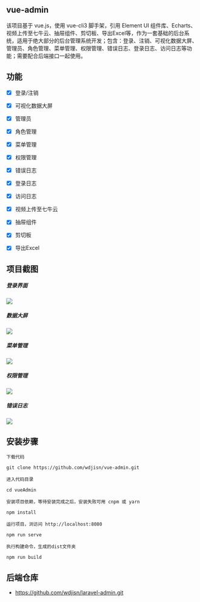 ## vue-admin
该项目基于 vue.js，使用 vue-cli3 脚手架，引用 Element UI 组件库、Echarts、视频上传至七牛云、抽屉组件、剪切板、导出Excel等，作为一套基础的后台系统，适用于绝大部分的后台管理系统开发；包含：登录、注销、可视化数据大屏、管理员、角色管理、菜单管理、权限管理、错误日志、登录日志、访问日志等功能；需要配合后端接口一起使用。


## 功能
-   [x] 登录/注销
-   [x] 可视化数据大屏
-   [x] 管理员
-   [x] 角色管理
-   [x] 菜单管理
-   [x] 权限管理
-   [x] 错误日志
-   [x] 登录日志
-   [x] 访问日志
-   [x] 视频上传至七牛云
-   [x] 抽屉组件
-   [x] 剪切板
-   [x] 导出Excel



## 项目截图
##### 登录界面
![](https://sobj.oss-cn-beijing.aliyuncs.com/image/20201022/login.png)
##### 数据大屏
![](https://sobj.oss-cn-beijing.aliyuncs.com/image/20201022/dataV.png)
##### 菜单管理
![](https://sobj.oss-cn-beijing.aliyuncs.com/image/20201130/menu.png)
##### 权限管理
![](https://sobj.oss-cn-beijing.aliyuncs.com/image/20201130/permission.png)
##### 错误日志
![](https://sobj.oss-cn-beijing.aliyuncs.com/image/20201130/error.png)


## 安装步骤
```
下载代码

git clone https://github.com/wdjisn/vue-admin.git
```

```
进入代码目录

cd vueAdmin                                                
```

```
安装项目依赖，等待安装完成之后，安装失败可用 cnpm 或 yarn

npm install                                                     
```

```
运行项目，浏访问 http://localhost:8080

npm run serve                                                   
```

```
执行构建命令，生成的dist文件夹

npm run build                                                   
```


## 后端仓库
-  https://github.com/wdjisn/laravel-admin.git